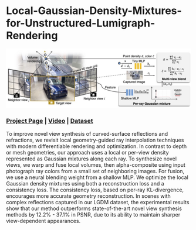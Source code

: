 # Local-Gaussian-Density-Mixtures-for-Unstructured-Lumigraph-Rendering


<img src="pics/pipeline.jpg">

### [Project Page]() | [Video]() | [Dataset]() 


To improve novel view synthesis of curved-surface reflections and refractions, we revisit local geometry-guided ray interpolation techniques with modern differentiable rendering and optimization. In contrast to depth or mesh geometries, our approach uses a local or per-view density represented as Gaussian mixtures along each ray. To synthesize novel views, we warp and fuse local volumes, then alpha-composite using input photograph ray colors from a small set of neighboring images. For fusion, we use a neural blending weight from a shallow MLP. We optimize the local Gaussian density mixtures using both a reconstruction loss and a consistency loss. The consistency loss, based on per-ray KL-divergence, encourages more accurate geometry reconstruction. In scenes with complex reflections captured in our LGDM dataset, the experimental results show that our method outperforms state-of-the-art novel view synthesis methods by 12.2% - 37.1% in PSNR, due to its ability to maintain sharper view-dependent appearances.

